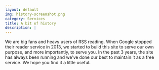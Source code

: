 ```yaml
---
layout: default
img: history-screenshot.png
category: Services
title: A bit of history
description: |
---
```


We are big fans and heavy users of RSS reading. When Google stopped their reader service in 2013, we started to build this site to serve our own purpose, and more importantly, to serve you. In the past 3 years, the site has always been running and we've done our best to maintain it as a free service. We hope you find it a little useful. 

